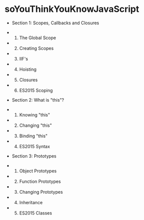 # soYouThinkYouKnowJavaScript

- Section 1: Scopes, Callbacks and Closures

* 1. The Global Scope
* 2. Creating Scopes
* 3. IIF's
* 4. Hoisting
* 5. Closures
* 6. ES2015 Scoping

- Section 2: What is "this"?

* 1. Knowing "this"
* 2. Changing "this"
* 3. Binding "this"
* 4. ES2015 Syntax

- Section 3: Prototypes

* 1. Object Prototypes
* 2. Function Prototypes
* 3. Changing Prototypes
* 4. Inheritance
* 5. ES2015 Classes
